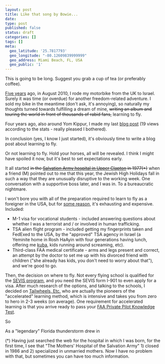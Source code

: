 ```yaml
---
layout: post
title: Like that song by Bowie...
date:
type: post
published: false
status: draft
categories: []
tags: []
meta:
  geo_latitude: '25.7817793'
  geo_longitude: "-80.12609839999999"
  geo_address: Miami Beach, FL, USA
  geo_public: '1'
---
```

<p>This is going to be long. Suggest you grab a cup of tea (or preferably coffee).</p>
<p><a href="https://www.youtube.com/watch?v=IWm03wYBTbM">Five years</a> ago, in August 2010, I rode my motorbike from the UK to Israel. Surely it was time (or overdue) for another freedom-related adventure. I sold my bike in the meantime (don't ask, it's annoying), so naturally my thoughts turned towards fulfilling a dream of mine, <del>writing an album and touring the world in front of thousands of rabid fans,</del> learning to fly.</p>
<p>Four years ago, also around Yom Kippur, I made my last <a href="https://antgel.wordpress.com/2011/10/07/yom-kippur-ramblings-aka-guilt-day-bike-day-whatever-you-want-it-to-be/">blog post</a> (19 views according to the stats - really pleased I bothered).</p>
<p>In conclusion (yes, I know I just started), it's obviously time to write a blog post about learning to fly.</p>
<p>Or not learning to fly. Hold your horses, all will be revealed. I think I might have spoiled it now, but it's best to set expectations early.</p>
<p>It all started <del>in the <a href="http://ezitis.myzen.co.uk/mothers.html">Salvation Army hospital in Upper Clapton</a> in 1977(*)</del> when a friend (M) pointed out to me that this year, the Jewish High Holidays fall in such a way that they are unusually disruptive to the working week. One conversation with a supportive boss later, and I was in. To a bureaucratic nightmare.</p>
<p>I won't bore you with all of the preparation required to learn to fly as a foreigner in the USA, but for <a href="https://www.youtube.com/watch?v=m8Uloqbxy_M">some reason</a>, it's exhausting and expensive. Included:</p>
<ul>
<li>M-1 visa for vocational students - included answering questions about whether I was a terrorist and / or involved in human trafficking.</li>
<li>TSA alien flight program - included getting my fingerprints taken and FedExed to the USA, by the "approved" TSA agency in Israel (a Yeminite home in Rosh HaAyin with four generations having lunch, offering me <a href="https://en.wikipedia.org/wiki/Kibbeh">kuba</a>, kids running around screaming, etc).</li>
<li>Third-class FAA medical certificate - arms and legs present and correct, an attempt by the doctor to set me up with his divorced friend with children ("she already has kids, you don't need to worry about that"), and we're good to go.</li>
</ul>
<p>Then, the decision on where to fly. Not every flying school is qualified for the <a href="http://www.ice.gov/sevis">SEVIS program</a>, and you need the SEVIS form I-901 to even apply for a visa. After much research of the options, and talking to the schools, I decided on <a href="http://www.tailwheelsetc.com/">Tailwheels, Etc.</a> who are actually the pioneers of the "accelerated" learning method, which is intensive and takes you from zero to hero in 2-3 weeks (on average). One requirement for accelerated learning is that you arrive ready to pass your <a href="https://www.faa.gov/pilots/become/knowledge/">FAA Private Pilot Knowledge Test</a>.</p>
<p>So</p>
<p>As a "legendary" Florida thunderstorm drew in</p>
<p>(*) Having just searched the web for the hospital in which I was born, for the first time, I see that "The Mothers' Hospital of the Salvation Army" 1) closed in 1986 and 2) specialized in unmarried mothers. Now I have no problem with that, but sometimes you can have too much information.</p>

